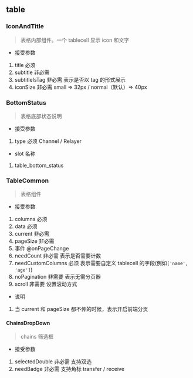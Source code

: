 ## table

### IconAndTitle

> 表格内部组件。一个 tablecell 显示 icon 和文字

-   接受参数

1. title 必须
2. subtitle 非必需
3. subtitleIsTag 非必需 表示是否以 tag 的形式展示
4. iconSize 非必需 small => 32px / normal（默认）=> 40px

### BottomStatus

> 表格底部状态说明

-   接受参数

1. type 必须 Channel / Relayer

-   slot 名称

1. table_bottom_status

### TableCommon

> 表格组件

-   接受参数

1. columns 必须
2. data 必须
3. current 非必需
4. pageSize 非必需
5. 事件 @onPageChange
6. needCount 非必需 表示是否需要计数
7. needCustomColumns 必须 表示需要自定义 tablecell 的字段(例如`['name', 'age']`)
8. noPagination 非需要 表示无需分页器
9. scroll 非需要 设置滚动方式

-   说明

1. 当 current 和 pageSize 都不传的时候，表示开启前端分页

#### ChainsDropDown

> chains 筛选框

-   接受参数

1. selectedDouble 非必需 支持双选
2. needBadge 非必需 支持角标 transfer / receive
